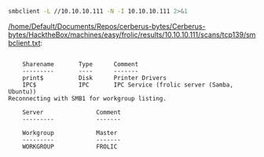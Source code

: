 ```bash
smbclient -L //10.10.10.111 -N -I 10.10.10.111 2>&1
```

[/home/Default/Documents/Repos/cerberus-bytes/Cerberus-bytes/HacktheBox/machines/easy/frolic/results/10.10.10.111/scans/tcp139/smbclient.txt](file:///home/Default/Documents/Repos/cerberus-bytes/Cerberus-bytes/HacktheBox/machines/easy/frolic/results/10.10.10.111/scans/tcp139/smbclient.txt):

```

	Sharename       Type      Comment
	---------       ----      -------
	print$          Disk      Printer Drivers
	IPC$            IPC       IPC Service (frolic server (Samba, Ubuntu))
Reconnecting with SMB1 for workgroup listing.

	Server               Comment
	---------            -------

	Workgroup            Master
	---------            -------
	WORKGROUP            FROLIC


```
